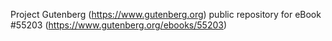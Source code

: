 Project Gutenberg (https://www.gutenberg.org) public repository for
eBook #55203 (https://www.gutenberg.org/ebooks/55203)
